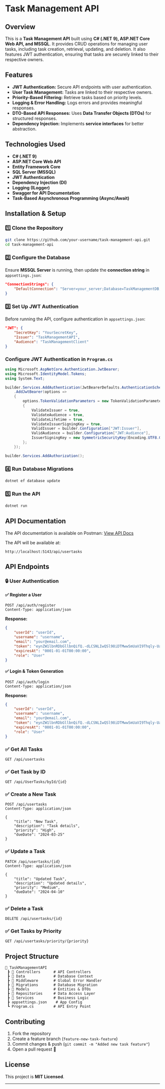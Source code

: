 ﻿# Task Management API

## Overview
This is a **Task Management API** built using **C# (.NET 9), ASP.NET Core Web API, and MSSQL**. It provides CRUD operations for managing user tasks, including task creation, retrieval, updating, and deletion. It also features JWT authentication, ensuring that tasks are securely linked to their respective owners.

## Features
- **JWT Authentication:** Secure API endpoints with user authentication.
- **User Task Management:** Tasks are linked to their respective owners.
- **Priority-Based Filtering:** Retrieve tasks based on priority levels.
- **Logging & Error Handling:** Logs errors and provides meaningful responses.
- **DTO-Based API Responses:** Uses **Data Transfer Objects (DTOs)** for structured responses.
- **Dependency Injection:** Implements **service interfaces** for better abstraction.

## Technologies Used
- **C# (.NET 9)**
- **ASP.NET Core Web API**
- **Entity Framework Core**
- **SQL Server (MSSQL)**
- **JWT Authentication**
- **Dependency Injection (DI)**
- **Logging (ILogger)**
- **Swagger for API Documentation**
- **Task-Based Asynchronous Programming (Async/Await)**

## Installation & Setup

### 1️⃣ Clone the Repository
```bash
git clone https://github.com/your-username/task-management-api.git
cd task-management-api
```

### 2️⃣ Configure the Database
Ensure **MSSQL Server** is running, then update the **connection string** in `appsettings.json`:
```json
"ConnectionStrings": {
    "DefaultConnection": "Server=your_server;Database=TaskManagementDB;User Id=your_user;Password=your_password;"
}
```

### 3️⃣ Set Up JWT Authentication
Before running the API, configure authentication in `appsettings.json`:
```json
"JWT": {
    "SecretKey": "YourSecretKey",
    "Issuer": "TaskManagementAPI",
    "Audience": "TaskManagementClient"
}
```

### Configure JWT Authentication in `Program.cs`
```csharp
using Microsoft.AspNetCore.Authentication.JwtBearer;
using Microsoft.IdentityModel.Tokens;
using System.Text;

builder.Services.AddAuthentication(JwtBearerDefaults.AuthenticationScheme)
    .AddJwtBearer(options =>
    {
        options.TokenValidationParameters = new TokenValidationParameters
        {
            ValidateIssuer = true,
            ValidateAudience = true,
            ValidateLifetime = true,
            ValidateIssuerSigningKey = true,
            ValidIssuer = builder.Configuration["JWT:Issuer"],
            ValidAudience = builder.Configuration["JWT:Audience"],
            IssuerSigningKey = new SymmetricSecurityKey(Encoding.UTF8.GetBytes(builder.Configuration["JWT:SecretKey"]))
        };
    });

builder.Services.AddAuthorization();
```

### 4️⃣ Run Database Migrations
```bash
dotnet ef database update
```

### 5️⃣ Run the API
```bash
dotnet run
```

## API Documentation
The API documentation is available on Postman:
[View API Docs](https://documenter.getpostman.com/view/33708307/2sAYkBuNLL)

The API will be available at:
```http
http://localhost:5143/api/usertasks
```

## API Endpoints

### 🔒 User Authentication

#### ✅ Register a User
```http
POST /api/auth/register
Content-Type: application/json
```

**Response:**
```json
{
    "userId": "userId",
    "username": "username",
    "email": "your@email.com",
    "token": "eynZW1lbnRDbGllbnQifQ.-dLCSNLIwQSl98iDTMwwSmUaVI9Thqly-UaORnF729A",
    "expiresAt": "0001-01-01T00:00:00",
    "role": "User"
}
```

#### ✅ Login & Token Generation
```http
POST /api/auth/login
Content-Type: application/json
```

**Response:**
```json
{
    "userId": "userId",
    "username": "username",
    "email": "your@email.com",
    "token": "eynZW1lbnRDbGllbnQifQ.-dLCSNLIwQSl98iDTMwwSmUaVI9Thqly-UaORnF729A",
    "expiresAt": "0001-01-01T00:00:00",
    "role": "User"
}
```

### ✅ Get All Tasks
```http
GET /api/usertasks
```

### ✅ Get Task by ID
```http
GET /api/UserTasks/byId/{id}
```

### ✅ Create a New Task
```http
POST /api/usertasks
Content-Type: application/json

{
    "title": "New Task",
    "description": "Task details",
    "priority": "High",
    "dueDate": "2024-03-25"
}
```

### ✅ Update a Task
```http
PATCH /api/usertasks/{id}
Content-Type: application/json

{
    "title": "Updated Task",
    "description": "Updated details",
    "priority": "Medium",
    "dueDate": "2024-04-10"
}
```

### ✅ Delete a Task
```http
DELETE /api/usertasks/{id}
```

### ✅ Get Tasks by Priority
```http
GET /api/usertasks/priority/{priority}
```

## Project Structure
```
📂 TaskManagementAPI
 ┣ 📂 Controllers      # API Controllers
 ┣ 📂 Data             # Database Context 
 ┣ 📂 Middleware       # Global Error Handler 
 ┣ 📂 Migrations       # Database Migration 
 ┣ 📂 Models           # Entities & DTOs
 ┣ 📂 Repositories     # Data Access Layer
 ┣ 📂 Services         # Business Logic
 ┣ appsettings.json    # App Config
 ┗ Program.cs         # API Entry Point
```

## Contributing
1. Fork the repository
2. Create a feature branch (`feature-new-task-feature`)
3. Commit changes & push (`git commit -m "Added new task feature"`)
4. Open a pull request 🚀

## License
This project is **MIT Licensed**.

---

